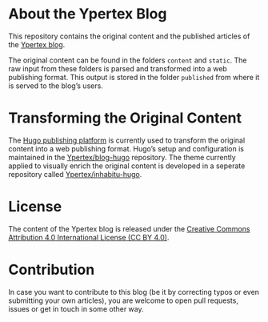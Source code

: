 # About the Ypertex Blog

This repository contains the original content and the published articles of the [Ypertex blog](https://blog.ypertex.com/).

The original content can be found in the folders ``content`` and ``static``. The raw input from these folders is parsed and transformed into a web publishing format. This output is stored in the folder ``published`` from where it is served to the blog’s users.

# Transforming the Original Content

The [Hugo publishing platform](http://gohugo.io/) is currently used to transform the original content into a web publishing format. Hugo’s setup and configuration is maintained in the [Ypertex/blog-hugo](https://github.com/Ypertex/blog-hugo/) repository. The theme currently applied to visually enrich the original content is developed in a seperate repository called [Ypertex/inhabitu-hugo](https://github.com/Ypertex/inhabitu-hugo/).

# License

The content of the Ypertex blog is released under the [Creative Commons Attribution 4.0 International License (CC BY 4.0)](http://creativecommons.org/licenses/by/4.0/).

# Contribution

In case you want to contribute to this blog (be it by correcting typos or even submitting your own articles), you are welcome to open pull requests, issues or get in touch in some other way.

